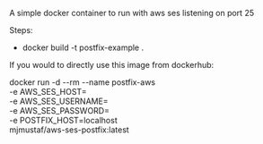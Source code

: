 A simple docker container to run with aws ses listening on port 25

Steps:
  - docker build -t postfix-example . 

If you would to directly use this image from dockerhub:

docker run -d --rm --name postfix-aws \
-e AWS_SES_HOST=<your smtp host name> \
-e AWS_SES_USERNAME=<your SES username>\
-e AWS_SES_PASSWORD=<your SES password>\
-e POSTFIX_HOST=localhost \
mjmustaf/aws-ses-postfix:latest
